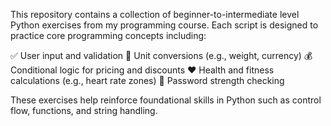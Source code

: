 This repository contains a collection of beginner-to-intermediate level Python exercises from my programming course. Each script is designed to practice core programming concepts including:

✅ User input and validation
📐 Unit conversions (e.g., weight, currency)
💰 Conditional logic for pricing and discounts
❤️ Health and fitness calculations (e.g., heart rate zones)
🔐 Password strength checking

These exercises help reinforce foundational skills in Python such as control flow, functions, and string handling.
